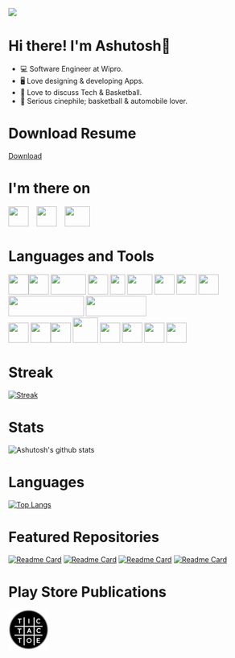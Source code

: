 
![](https://komarev.com/ghpvc/?username=AshutoshAJ)
# Hi there! I'm Ashutosh👋 


- 💻 Software Engineer at Wipro.
- 🖥️ Love designing & developing Apps.
- 📧 Love to discuss Tech & Basketball.  
- 🎥 Serious cinephile; basketball & automobile lover.  

# Download Resume
<a href="https://github.com/AshutoshAJ/resume/raw/main/Ashutosh%20Jena%20Resume.pdf">Download</a>

# I'm there on
<a href="https://www.linkedin.com/in/theashutoshaj/" target="_blank"><img src="https://upload.wikimedia.org/wikipedia/commons/c/ca/LinkedIn_logo_initials.png" height="40px" width="40px"/></a>&nbsp;&nbsp;&nbsp;
<a href="https://twitter.com/theAshutoshAJ" target="_blank"><img src="https://1000logos.net/wp-content/uploads/2017/06/Twitter-Logo.png" height="40px" width="40px"/></a>&nbsp;&nbsp;&nbsp;
<a href="https://play.google.com/store/apps/developer?id=Just+Updated" target="_blank"><img src="https://i.pinimg.com/originals/1a/49/22/1a49226d155846acb790eeb919f63c8e.jpg" height="40px" width="50px"/></a>  

# Languages and Tools  
<img src="https://2.bp.blogspot.com/-tzm1twY_ENM/XlCRuI0ZkRI/AAAAAAAAOso/BmNOUANXWxwc5vwslNw3WpjrDlgs9PuwQCLcBGAsYHQ/s1600/pasted%2Bimage%2B0.png" height="40px" width="40px"/><img src="https://cdn.freebiesupply.com/logos/thumbs/2x/java-logo.png" height="40px" width="40px"/> <img src="https://upload.wikimedia.org/wikipedia/commons/thumb/d/d9/Node.js_logo.svg/590px-Node.js_logo.svg.png" height="40px" width="70px"/> <img src="https://mpng.subpng.com/20180802/tpl/kisspng-logo-html5-brand-clip-art-%E6%9D%89-%E5%B1%B1-%E8%89%AF-%E9%9B%84-5b62be01b565d5.334247781533197825743.jpg" width="40" height="40"/> <img src = "https://upload.wikimedia.org/wikipedia/commons/thumb/d/d5/CSS3_logo_and_wordmark.svg/1200px-CSS3_logo_and_wordmark.svg.png"  width="30" height="40"/> <img src="https://asthaandsidharth.com/wp-content/uploads/2016/03/js-logo.png" height="40px" width="50px"/> <img src="https://upload.wikimedia.org/wikipedia/commons/thumb/c/cd/Visual_Studio_2017_Logo.svg/1200px-Visual_Studio_2017_Logo.svg.png" height="40px" width="40px"/> <img src="https://i.pinimg.com/originals/e9/bd/82/e9bd82cf92894a080eb23a15c246c52b.png" height="40px" width="40px"/> <img src="https://upload.wikimedia.org/wikipedia/commons/thumb/a/af/Adobe_Photoshop_CC_icon.svg/1200px-Adobe_Photoshop_CC_icon.svg.png" height="40px" width="40px"/> <img src="https://www.pngkit.com/png/detail/223-2231671_eclipse-is-one-of-the-most-popular-and.png" height="40px" width="150px"/> <img src="https://sdtimes.com/wp-content/uploads/2018/08/spring-by-pivotal-9066b55828deb3c10e27e609af322c40.png" height="40px" width="120px"/> <br/>
<img src="https://git-scm.com/images/logos/downloads/Git-Icon-Black.png" height="40px" width="40px"/> <img src="https://github.githubassets.com/images/modules/logos_page/GitHub-Mark.png" height="40px" width="40px"/><img src="https://cdn.icon-icons.com/icons2/2699/PNG/512/atlassian_jira_logo_icon_170511.png" height="40px" width="40px"/> <img src="https://coralogix.com/wp-content/uploads/2021/06/BitBucket-Version-Tags-1000X1000.png" height="50px" width="50px"/>  <img src="https://www.automation-consultants.com/wp-content/uploads/2019/09/bamboo-mark-gradient-blue@2x.png" height="40px" width="40px"/>  <img src="https://jirasupport.files.wordpress.com/2018/09/200x0w.jpg" height="40px" width="40px"/> 
<img src="https://image.winudf.com/v2/image1/Y29tLm1vb252aWRlby5hbmRyb2lkLnJlc3NvX2ljb25fMTYxNTIyMjcwMl8wODU/icon.png?w=&fakeurl=1" height="40px" width="40px"/>
<img src="https://apkspure.com/wp-content/uploads/2020/09/JioSaavn-Mod-APK.png" height="40px" width="40px"/>

# Streak
[![Streak](http://github-readme-streak-stats.herokuapp.com?user=AshutoshAJ&theme=tokyonight&date_format=M%20j%5B%2C%20Y%5D&sideLabels=D278FF&dates=23D7DD&currStreakNum=23D7DD&ring=23D7DD&currStreakLabel=FF00F1&fire=23D7DD&sideNums=23D7DD)](https://github.com/AshutoshAJ)

# Stats
![Ashutosh's github stats](https://github-readme-stats.vercel.app/api?username=AshutoshAJ&show_icons=true&theme=tokyonight&layout=compact&count_private=true&include_all_commits=true)

# Languages
[![Top Langs](https://github-readme-stats.vercel.app/api/top-langs/?username=AshutoshAJ&layout=compact&theme=tokyonight)](https://github.com/AshutoshAJ/github-readme-stats)

# Featured Repositories
[![Readme Card](https://github-readme-stats.vercel.app/api/pin/?username=AshutoshAJ&repo=JumbledWords&theme=tokyonight)](https://github.com/AshutoshAJ/JumbledWords)
[![Readme Card](https://github-readme-stats.vercel.app/api/pin/?username=AshutoshAJ&repo=PUBG_Website&theme=tokyonight)](https://github.com/AshutoshAJ/PUBG_Website)
[![Readme Card](https://github-readme-stats.vercel.app/api/pin/?username=AshutoshAJ&repo=AshutoshAJ&theme=tokyonight)](https://github.com/AshutoshAJ/AshutoshAJ)
[![Readme Card](https://github-readme-stats.vercel.app/api/pin/?username=AshutoshAJ&repo=LandingPage&theme=tokyonight)](https://github.com/AshutoshAJ/LandingPage)

# Play Store Publications
<a href="https://play.google.com/store/apps/details?id=com.crazzzydev.tictactoe" target="_blank"><img src="https://github.com/AshutoshAJ/ProjectScreenshots/blob/master/Tic%20Tac%20Toe/Tic%20Tac%20Toe%20Logo.png" height="80px" width="80px"/></a>&nbsp;&nbsp;&nbsp;

